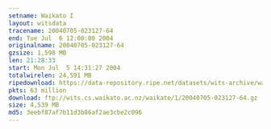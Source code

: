 ```yaml
---
setname: Waikato I
layout: witsdata
tracename: 20040705-023127-64
end: Tue Jul  6 12:00:00 2004
originalname: 20040705-023127-64
gzsize: 1,598 MB
len: 21:28:33
start: Mon Jul  5 14:31:27 2004
totalwirelen: 24,591 MB
ripedownload: https://data-repository.ripe.net/datasets/wits-archive/waikato/1/20040705-023127-64.gz
pkts: 63 million
download: ftp://wits.cs.waikato.ac.nz/waikato/1/20040705-023127-64.gz
size: 4,539 MB
md5: 3eebf87af7b11d3b86af2ae3cbe2c096
---
```

